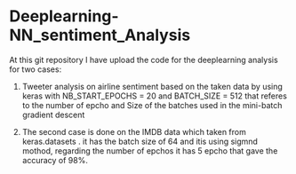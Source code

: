 # Deeplearning-NN_sentiment_Analysis

At this git repository I have upload the code for the deeplearning analysis for two cases:

1. Tweeter analysis on airline sentiment based on the taken data by using keras with NB_START_EPOCHS = 20  and BATCH_SIZE = 512  that referes to the number of epcho and  Size of the batches used in the mini-batch gradient descent

2. The second case is done on the IMDB data which taken from keras.datasets . it has the batch size of 64 and itis using sigmnd mothod, regarding the number of epchos it has 5 epcho that gave the accuracy of 98%. 

